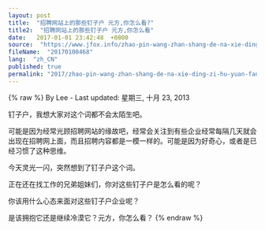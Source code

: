 ```yaml
---
layout: post
title:  "招聘网站上的那些钉子户 元方,你怎么看?"
title2:  "招聘网站上的那些钉子户 元方,你怎么看"
date:   2017-01-01 23:42:48  +0800
source:  "https://www.jfox.info/zhao-pin-wang-zhan-shang-de-na-xie-ding-zi-hu-yuan-fang-ni-zen-me-kan.html"
fileName:  "20170100468"
lang:  "zh_CN"
published: true
permalink: "2017/zhao-pin-wang-zhan-shang-de-na-xie-ding-zi-hu-yuan-fang-ni-zen-me-kan.html"
---
```

{% raw %}
By Lee - Last updated: 星期三, 十月 23, 2013

钉子户，我想大家对这个词都不会太陌生吧。

可能是因为经常光顾招聘网站的缘故吧，经常会关注到有些企业经常每隔几天就会出现在招聘网上面，而且招聘内容都是一模一样的。可能是因为好奇心，或者是已经习惯了这种思维。

今天灵光一闪，突然想到了钉子户这个词。

正在还在找工作的兄弟姐妹们，你对这些钉子户是怎么看的呢？

你该用什么心态来面对这些钉子户企业呢？

是该拥抱它还是继续冷漠它？元方，你怎么看？
{% endraw %}
